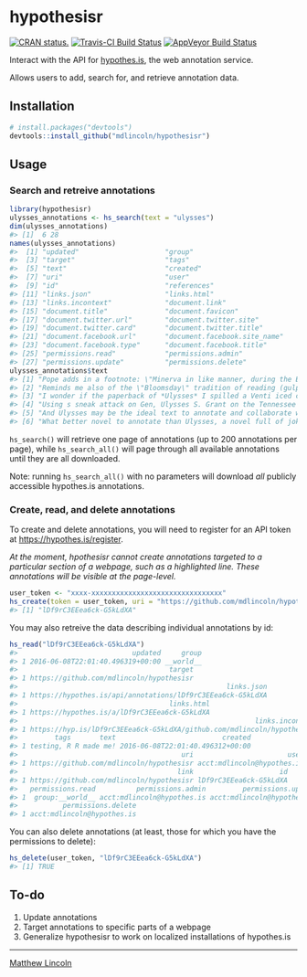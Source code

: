 hypothesisr
===========

[![CRAN status.](http://www.r-pkg.org/badges/version/hypothesisr)](http://www.r-pkg.org/pkg/hypothesisr)
[![Travis-CI Build Status](https://travis-ci.org/mdlincoln/hypothesisr.svg?branch=master)](https://travis-ci.org/mdlincoln/hypothesisr)
[![AppVeyor Build Status](https://ci.appveyor.com/api/projects/status/github/mdlincoln/hypothesisr?branch=master&svg=true)](https://ci.appveyor.com/project/mdlincoln/hypothesisr)

Interact with the API for [hypothes.is](https://hypothes.is/), the web annotation service.

Allows users to add, search for, and retrieve annotation data.


## Installation

```r
# install.packages("devtools")
devtools::install_github("mdlincoln/hypothesisr")
```

## Usage

### Search and retreive annotations

``` r
library(hypothesisr)
ulysses_annotations <- hs_search(text = "ulysses")
dim(ulysses_annotations)
#> [1]  6 28
names(ulysses_annotations)
#>  [1] "updated"                     "group"                      
#>  [3] "target"                      "tags"                       
#>  [5] "text"                        "created"                    
#>  [7] "uri"                         "user"                       
#>  [9] "id"                          "references"                 
#> [11] "links.json"                  "links.html"                 
#> [13] "links.incontext"             "document.link"              
#> [15] "document.title"              "document.favicon"           
#> [17] "document.twitter.url"        "document.twitter.site"      
#> [19] "document.twitter.card"       "document.twitter.title"     
#> [21] "document.facebook.url"       "document.facebook.site_name"
#> [23] "document.facebook.type"      "document.facebook.title"    
#> [25] "permissions.read"            "permissions.admin"          
#> [27] "permissions.update"          "permissions.delete"
ulysses_annotations$text
#> [1] "Pope adds in a footnote: \"Minerva in like manner, during the Battle of Ulysses with the Suitors in Odyss. perches on a beam of the roof to behold it.\"\n\nSource: \n\nPope, Alexander, and Adolphus William Ward. The Poetical Works of Alexander Pope. London: Macmillan, 1907. Print."
#> [2] "Reminds me also of the \"Bloomsday\" tradition of reading (gulp) Joyce's *Ulysses* aloud on the calendar day associated with the fictional events of the novel."                                                                                                                          
#> [3] "I wonder if the paperback of *Ulysses* I spilled a Venti iced coffee on in 2009 will make it into one of these displays some day. Probably not, but a girl can dream, right?"                                                                                                             
#> [4] "Using s sneak attack on Gen, Ulysses S. Grant on the Tennessee river ending in 13,000 people killed and injured on the union, and 10,000 confederates. Knowing that the Union can not take many more loses like this, and something new had to be done. "                                 
#> [5] "And Ulysses may be the ideal text to annotate and collaborate with, as Joyce's work itself  "                                                                                                                                                                                             
#> [6] "What better novel to annotate than Ulysses, a novel full of jokes, references, and puzzles? "
```

`hs_search()` will retrieve one page of annotations (up to 200 annotations per page), while `hs_search_all()` will page through all available annotations until they are all downloaded.

Note: running `hs_search_all()` with no parameters will download _all_ publicly accessible hypothes.is annotations.

### Create, read, and delete annotations

To create and delete annotations, you will need to register for an API token at <https://hypothes.is/register>.

_At the moment, hpothesisr cannot create annotations targeted to a particular section of a webpage, such as a highlighted line. These annotations will be visible at the page-level._

``` r
user_token <- "xxxx-xxxxxxxxxxxxxxxxxxxxxxxxxxxxxxxx"
hs_create(token = user_token, uri = "https://github.com/mdlincoln/hypothesisr", user = "acct:mdlincoln@hypothes.is", tags = c("testing", "R"), text = "R made me!")
#> [1] "lDf9rC3EEea6ck-G5kLdXA"
```

You may also retreive the data describing individual annotations by id:

``` r
hs_read("lDf9rC3EEea6ck-G5kLdXA")
#>                            updated     group
#> 1 2016-06-08T22:01:40.496319+00:00 __world__
#>                                     target
#> 1 https://github.com/mdlincoln/hypothesisr
#>                                                   links.json
#> 1 https://hypothes.is/api/annotations/lDf9rC3EEea6ck-G5kLdXA
#>                                     links.html
#> 1 https://hypothes.is/a/lDf9rC3EEea6ck-G5kLdXA
#>                                                          links.incontext
#> 1 https://hyp.is/lDf9rC3EEea6ck-G5kLdXA/github.com/mdlincoln/hypothesisr
#>         tags       text                          created
#> 1 testing, R R made me! 2016-06-08T22:01:40.496312+00:00
#>                                        uri                       user
#> 1 https://github.com/mdlincoln/hypothesisr acct:mdlincoln@hypothes.is
#>                                       link                     id
#> 1 https://github.com/mdlincoln/hypothesisr lDf9rC3EEea6ck-G5kLdXA
#>   permissions.read          permissions.admin         permissions.update
#> 1  group:__world__ acct:mdlincoln@hypothes.is acct:mdlincoln@hypothes.is
#>           permissions.delete
#> 1 acct:mdlincoln@hypothes.is
```

You can also delete annotations (at least, those for which you have the permissions to delete):

``` r
hs_delete(user_token, "lDf9rC3EEea6ck-G5kLdXA")
#> [1] TRUE
```

## To-do

1. Update annotations
2. Target annotations to specific parts of a webpage
3. Generalize hypothesisr to work on localized installations of hypothes.is

---
[Matthew Lincoln](http://matthewlincoln.net)
